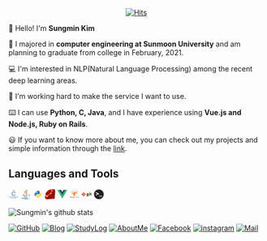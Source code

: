 <div align=center>

[![Hits](https://hits.seeyoufarm.com/api/count/incr/badge.svg?url=https://github.com/devsungmin)](https://hits.seeyoufarm.com)

</div>

👋 Hello! I'm **Sungmin Kim**

🏫 I majored in **computer engineering at Sunmoon University** and am planning to graduate from college in February, 2021.

💻 I'm interested in NLP(Natural Language Processing) among the recent deep learning areas.

🤔 I'm working hard to make the service I want to use.

⌨️ I can use **Python, C, Java**, and I have experience using **Vue.js and Node.js, Ruby on Rails**.

😃 If you want to know more about me, you can check out my projects and simple information through the [link](https://study.sungmin.dev/about).

<h2>Languages and Tools</h2>

<code><img height="20" src="https://raw.githubusercontent.com/github/explore/80688e429a7d4ef2fca1e82350fe8e3517d3494d/topics/c/c.png"></code>
<code><img height="20" src="https://raw.githubusercontent.com/github/explore/80688e429a7d4ef2fca1e82350fe8e3517d3494d/topics/java/java.png"></code>
<code><img height="20" src="https://raw.githubusercontent.com/github/explore/80688e429a7d4ef2fca1e82350fe8e3517d3494d/topics/python/python.png"></code>
<code><img height="20" src="https://raw.githubusercontent.com/github/explore/80688e429a7d4ef2fca1e82350fe8e3517d3494d/topics/ruby/ruby.png"></code>
<code><img height="20" src="https://raw.githubusercontent.com/github/explore/80688e429a7d4ef2fca1e82350fe8e3517d3494d/topics/vue/vue.png"></code>
<code><img height="20" src="https://raw.githubusercontent.com/github/explore/80688e429a7d4ef2fca1e82350fe8e3517d3494d/topics/tensorflow/tensorflow.png"></code>
<code><img height="20" src="https://raw.githubusercontent.com/github/explore/80688e429a7d4ef2fca1e82350fe8e3517d3494d/topics/git/git.png"></code>
<code><img height="20" src="https://raw.githubusercontent.com/github/explore/80688e429a7d4ef2fca1e82350fe8e3517d3494d/topics/terminal/terminal.png"></code>

![Sungmin's github stats](https://github-readme-stats.vercel.app/api?username=devsungmin&show_icons=true&hide_border=true)

[![GitHub](http://img.shields.io/badge/GitHub-Black?style=flat-square&logo=github&link=https://github.com/devsungmin)](https://github.com/devsungmin)
[![Blog](http://img.shields.io/badge/-My%20Blog-orange?style=flat-square&logo=Blogger&logoColor=white&link=https://blog.sungmin.dev/)](https://blog.sungmin.dev/)
[![StudyLog](http://img.shields.io/badge/-StudyLog-blue?style=flat-square&logo=Blogger&logoColor=white&link=https://study.sungmin.dev/)](https://study.sungmin.dev/)
[![AboutMe](https://img.shields.io/badge/About%20Me!-Green?style=flat-square&link=https://study.sungmin.dev/about/)](https://study.sungmin.dev/about/)
[![Facebook](https://img.shields.io/badge/facebook-1877f2?style=flat-square&logo=facebook&logoColor=white&link=https://www.facebook.com/kimsungmin.dev/)](https://www.facebook.com/kimsungmin.dev/)
[![instagram](https://img.shields.io/badge/instagram-E4405F?style=flat-square&logo=Instagram&logoColor=white&link=https://www.instagram.com/devsungmin/)](https://www.instagram.com/devsungmin/)
[![Mail](https://img.shields.io/badge/Gmail-d14836?style=flat-square&logo=Gmail&logoColor=white&link=mailto:kim@sungmin.dev)](mailto:kim@sungmin.dev)
